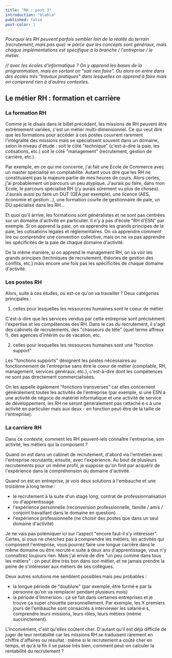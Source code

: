 ```yaml
---
title: "RH : post 3"
introduction: "blabla"
published: false
post-color: 1
---
```


_Pourquoi les RH peuvent parfois sembler loin de la réalité du terrain (recrutement, mais pas que) => parce que les concepts sont généraux, mais chaque implémentations est spécifique à la branche / l'entreprise / le métier._

_// avec les écoles d'informatique ? On y apprend les bases de la programmation, mais en sortant on "sait rien faire". Ou alors on entre dans des écoles très "travaux pratiques" dans lesquelles on apprend à faire mais on comprend rien à d'autres contextes._


## Le métier RH : formation et carrière

### La formation RH

Comme je le disais dans le billet précédent, les missions de RH peuvent être extrêmement variées, c'est un métier multi-dimensionnel. Ce qui veut dire que les formations pour accéder à ces postes couvrent rarement l'intégralité des missions mais se spécialisent souvent dans un domaine, selon le niveau d'étude : soit le côté "technique" (c'est-à-dire la paie, les cotisations, etc.) soit le côté "management" (recrutement, gestion de carrière, etc.). 

Par exemple, en ce qui me concerne, j'ai fait une Ecole de Commerce avec un master spécialisé en comptabilité. Autant vous dire que les RH ne constituaient pas la majeure partie de mes heures de cours. Alors certes, j'ai probablement un parcours un peu atypique. J'aurais pu faire, dans mon Ecole, le parcours spécialisé RH (j'y aurais sûrement vu plus de choses). J'aurais aussi pu faire un DUT (GEA par exemple), une licence (AES, économie et gestion...), une formation courte de gestionnaire de paie, un DU spécialisé dans les RH... 

Et quoi qu'il arrive, les formations sont généralistes et ne sont pas centrées sur un domaine d'activité en particulier. Il n'y a pas d'école "RH d'ESN" par exemple. Si on apprend la paie, on va apprendre les grands principes de la paie, les cotisations légales et réglementaires. On va apprendre comment lire ou comprendre une convention collective, mais on ne va pas apprendre les spécificités de la paie de chaque domaine d'activité. 

De la même manière, si on apprend le management RH, on va voir les grands principes (techniques de recrutement, théories de gestion des conflits, etc.) mais encore une fois pas les spécificités de chaque domaine d'activité.

### Les postes RH

Alors, suite à ces études, où est-ce qu'on va travailler ? Deux catégories principales : 

1) celles pour lesquelles les ressources humaines sont le coeur de métier

C'est-à-dire que les services vendus par cette entreprise sont précisément l'expertise et les compétences des RH. Dans le cas du recrutement, il s'agit des cabinets de recrutements, des "chasseurs de tête" (quel terme affreux !), des agences d'intérim ou de vacation, etc. 

2) celles pour lesquelles les ressources humaines sont une "fonction support"

Les "fonctions supports" désignent les postes nécessaires au fonctionnement de l'entreprise sans être le coeur de métier (comptable, RH, management, services généraux, etc.), c'est-à-dire dont les compétences ne sont pas directement commercialisées. 

On les appelle également "fonctions transverses" car elles concernent généralement toutes les activités de l'entreprise (par exemple, si une ESN a une activité de négoce de matériel informatique et une activité de service de développement, les RH ne seront généralement pas rattaché·e·s à une activité en particulier mais aux deux - en fonction peut-être de la taille de l'entreprise).

### La carrière RH

Dans ce contexte, comment les RH peuvent-iels connaître l'entreprise, son activité, les métiers qui la composent ? 

Quand on est dans un cabinet de recrutement, d'abord via l'entretien avec l'entreprise recrutante, ensuite, avec l'expérience. Au bout de plusieurs recrutements pour un même profil, je suppose qu'on finit par acquérir de l'expérience dans la compréhension du domaine d'activité.

Quand on est en entreprise, je vois deux solutions à l'embauche et une troisième à long terme : 
- le recrutement à la suite d'un stage long, contrat de professionnalisation ou d'apprentissage
- l'expérience personnelle (reconversion professionnelle, famille / amis / conjoint travaillant dans le domaine en question)
- l'expérience professionnelle (ne choisir des postes que dans un seul domaine d'activité)

Je ne vais pas polémiquer ici sur l'aspect "encore faut-il s'y intéresser". Certes, si vous ne cherchez pas à comprendre les métiers, les activités qui composent l'entreprise, vous pourrez faire une longue carrière dans le même domaine ou être recruté·e suite à deux ans d'apprentissage, vous n'y connaîtrez toujours rien. Mais j'ai envie de dire "un peu comme dans tous les métiers" : on peut être très bon dans son métier, et ne jamais prendre la peine de s'intéresser aux métiers de ses collègues. 

Deux autres solutions me semblent possibles mais peu probables : 

- la longue période de "doublure" (par exemple, être formé·e par la personne qu'on va remplacer pendant plusieurs mois) 
- la période d'immersion : ça se fait dans certaines entreprises et je trouve ça super chouette personnellement. Par exemple, les X premiers jours de l'embauche sont consacrés à interviewer les salarié·e·s, comprendre leurs missions, leurs rôles, leurs métiers (même succinctement).

L'inconvénient, c'est qu'elles coûtent cher. D'autant qu'il est déjà difficile de juger de leur rentabilité car les missions RH se traduisent rarement en chiffre d'affaires ou résultat : même si le recrutement a coûté cher en temps, et qu'à la fin il se passe très bien, comment peut-on calculer la rentabilité du recrutement ? 